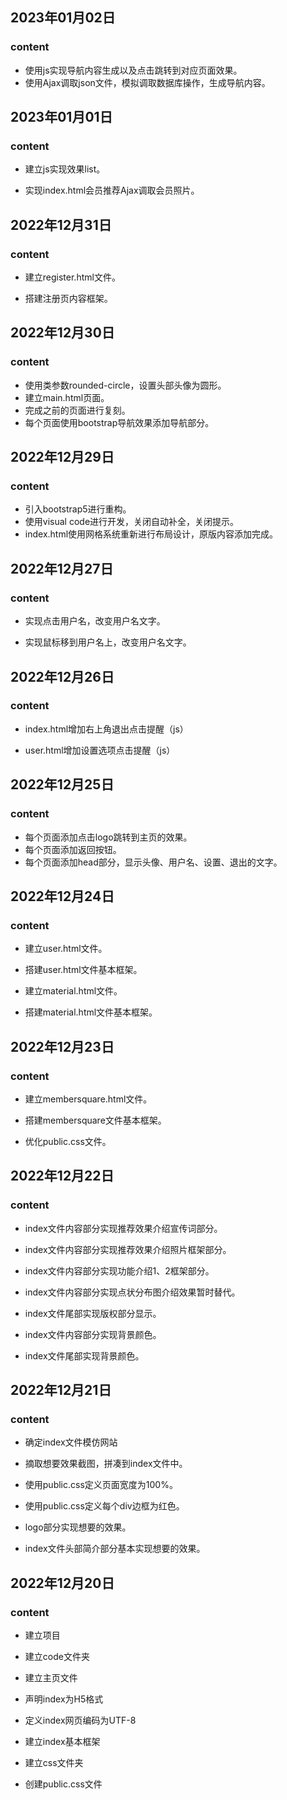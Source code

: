 ## 2023年01月02日

### content

- 使用js实现导航内容生成以及点击跳转到对应页面效果。
- 使用Ajax调取json文件，模拟调取数据库操作，生成导航内容。

## 2023年01月01日

### content

- 建立js实现效果list。

- 实现index.html会员推荐Ajax调取会员照片。

## 2022年12月31日

### content

- 建立register.html文件。

- 搭建注册页内容框架。

## 2022年12月30日

### content

- 使用类参数rounded-circle，设置头部头像为圆形。
- 建立main.html页面。
- 完成之前的页面进行复刻。
- 每个页面使用bootstrap导航效果添加导航部分。

## 2022年12月29日

### content

- 引入bootstrap5进行重构。
- 使用visual code进行开发，关闭自动补全，关闭提示。
- index.html使用网格系统重新进行布局设计，原版内容添加完成。

## 2022年12月27日

### content

- 实现点击用户名，改变用户名文字。

- 实现鼠标移到用户名上，改变用户名文字。

## 2022年12月26日

### content

- index.html增加右上角退出点击提醒（js）

- user.html增加设置选项点击提醒（js）

## 2022年12月25日

### content

- 每个页面添加点击logo跳转到主页的效果。
- 每个页面添加返回按钮。
- 每个页面添加head部分，显示头像、用户名、设置、退出的文字。

## 2022年12月24日

### content

- 建立user.html文件。

- 搭建user.html文件基本框架。

- 建立material.html文件。

- 搭建material.html文件基本框架。

## 2022年12月23日

### content

- 建立membersquare.html文件。

- 搭建membersquare文件基本框架。

- 优化public.css文件。

## 2022年12月22日

### content

- index文件内容部分实现推荐效果介绍宣传词部分。

- index文件内容部分实现推荐效果介绍照片框架部分。

- index文件内容部分实现功能介绍1、2框架部分。

- index文件内容部分实现点状分布图介绍效果暂时替代。

- index文件尾部实现版权部分显示。

- index文件内容部分实现背景颜色。

- index文件尾部实现背景颜色。

## 2022年12月21日

### content

- 确定index文件模仿网站

- 摘取想要效果截图，拼凑到index文件中。

- 使用public.css定义页面宽度为100%。

- 使用public.css定义每个div边框为红色。

- logo部分实现想要的效果。

- index文件头部简介部分基本实现想要的效果。

## 2022年12月20日

### content

- 建立项目

- 建立code文件夹

- 建立主页文件

- 声明index为H5格式

- 定义index网页编码为UTF-8

- 建立index基本框架

- 建立css文件夹

- 创建public.css文件
